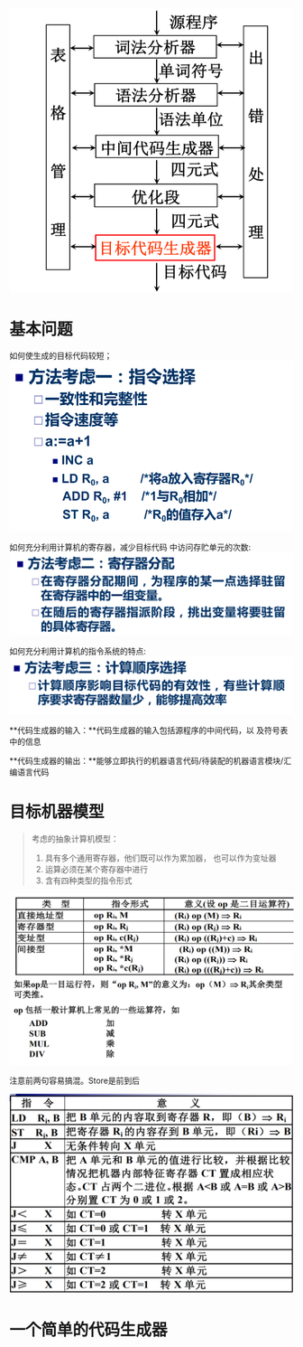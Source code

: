 ![image-20211209123421254](ch11目标码生成.assets/image-20211209123421254.png)

# 基本问题

如何使生成的目标代码较短；![image-20211209125633484](ch11目标码生成.assets/image-20211209125633484.png)

如何充分利用计算机的寄存器，减少目标代码 中访问存贮单元的次数:![image-20211209125646322](ch11目标码生成.assets/image-20211209125646322.png)

如何充分利用计算机的指令系统的特点: ![image-20211209125655865](ch11目标码生成.assets/image-20211209125655865.png)

**代码生成器的输入：**代码生成器的输入包括源程序的中间代码，以 及符号表中的信息

**代码生成器的输出：**能够立即执行的机器语言代码/待装配的机器语言模块/汇编语言代码

# 目标机器模型

> 考虑的抽象计算机模型：
>
> 1. 具有多个通用寄存器，他们既可以作为累加器， 也可以作为变址器
> 2. 运算必须在某个寄存器中进行
> 3. 含有四种类型的指令形式

![image-20211209130136539](ch11目标码生成.assets/image-20211209130136539.png)

注意前两句容易搞混。Store是前到后

![image-20211209130156011](ch11目标码生成.assets/image-20211209130156011.png)

# 一个简单的代码生成器













